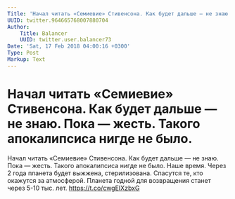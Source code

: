 ```yaml
---
Title: 'Начал читать «Семиевие» Стивенсона. Как будет дальше — не знаю. Пока — жесть. Такого апокалипсиса нигде не было.'
UUID: twitter.964665768007880704
Author:
    Title: Balancer
    UUID: twitter.user.balancer73
Date: 'Sat, 17 Feb 2018 04:00:16 +0300'
Type: Post
Markup: Text
---
```


# Начал читать «Семиевие» Стивенсона. Как будет дальше — не знаю. Пока — жесть. Такого апокалипсиса нигде не было.

Начал читать «Семиевие» Стивенсона. Как будет дальше — не
знаю. Пока — жесть. Такого апокалипсиса нигде не было. Наше
время. Через 2 года планета будет выжжена, стерилизована.
Спасутся те, кто окажутся за атмосферой. Планета годной для
возвращения станет через 5-10 тыс. лет.
https://t.co/cwgEIXzbxG